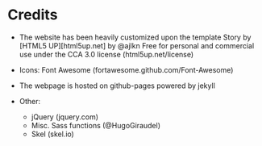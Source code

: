 # Credits

- The website has been heavily customized upon the template Story by [HTML5 UP][html5up.net] by @ajlkn
          Free for personal and commercial use under the CCA 3.0 license (html5up.net/license)
          
- Icons:
		Font Awesome (fortawesome.github.com/Font-Awesome)

- The webpage is hosted on github-pages powered by jekyll

- Other:
	-	jQuery (jquery.com)
	- Misc. Sass functions (@HugoGiraudel)
	- Skel (skel.io)
